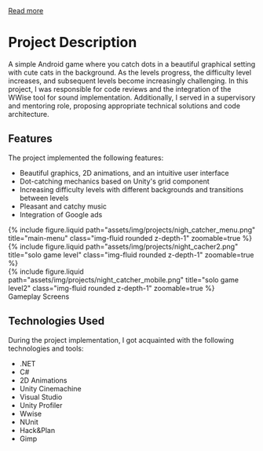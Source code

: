 <div class="links">
   <a href="http://farmind.pl/en/night-catcher-mobile/" class="btn btn-amber btn-sm z-depth-0" role="button">Read more <i class="fa fa-book"></i></a>
</div>

# Project Description

A simple Android game where you catch dots in a beautiful graphical setting with cute cats in the background. As the levels progress, the difficulty level increases, and subsequent levels become increasingly challenging. In this project, I was responsible for code reviews and the integration of the WWise tool for sound implementation. Additionally, I served in a supervisory and mentoring role, proposing appropriate technical solutions and code architecture.

## Features

The project implemented the following features:

- Beautiful graphics, 2D animations, and an intuitive user interface
- Dot-catching mechanics based on Unity's grid component
- Increasing difficulty levels with different backgrounds and transitions between levels
- Pleasant and catchy music
- Integration of Google ads

<div class="row">
    <div class="col-sm mt-3 mt-md-0">
        {% include figure.liquid path="assets/img/projects/nigh_catcher_menu.png" title="main-menu" class="img-fluid rounded z-depth-1" zoomable=true %}
    </div>
     <div class="col-sm mt-3 mt-md-0">
        {% include figure.liquid  path="assets/img/projects/night_cacher2.png" title="solo game level" class="img-fluid rounded z-depth-1" zoomable=true %}
    </div>
    <div class="col-sm mt-3 mt-md-0">
        {% include figure.liquid path="assets/img/projects/night_catcher_mobile.png" title="solo game level2" class="img-fluid rounded z-depth-1" zoomable=true %}
    </div>
</div>
<div class="caption">
    Gameplay Screens
</div>

## Technologies Used

During the project implementation, I got acquainted with the following technologies and tools:
- .NET
- C#
- 2D Animations
- Unity Cinemachine
- Visual Studio
- Unity Profiler
- Wwise
- NUnit
- Hack&Plan
- Gimp